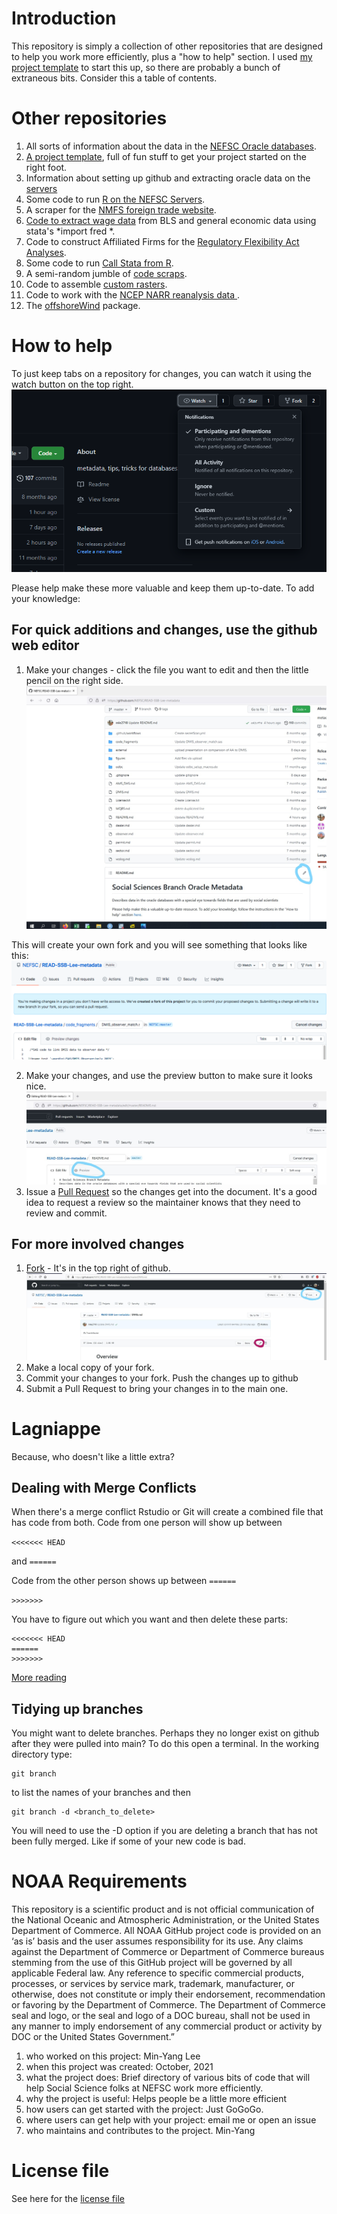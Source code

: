 # Introduction
This repository is simply a collection of other repositories that are designed to help you work more efficiently, plus a "how to help" section.  I used [my project template](https://github.com/NEFSC/READ-SSB-Lee-project-template) to start this up, so there are probably a bunch of extraneous bits.  Consider this a table of contents.

# Other repositories 
1. All sorts of information about the data in the [NEFSC Oracle databases](https://github.com/NEFSC/READ-SSB-Lee-metadata).
2. [A project template](https://github.com/NEFSC/READ-SSB-Lee-project-template), full of fun stuff to get your project started on the right foot.
4. Information about setting up github and extracting oracle data on the [servers](https://github.com/NEFSC/READ-SSB-LEE-On-the-servers)
5. Some code to run [R on the NEFSC Servers](https://github.com/NEFSC/READ-SSB-Lee-Ronthenetwork).  
6. A scraper for the  [NMFS foreign trade website](https://github.com/cameronspeir/NOAA-Foreign-Fishery-Trade-Data-API).  
7. [Code to extract wage data](https://github.com/NEFSC/READ-SSB-Lee-labor-and-wages) from BLS and general economic data using stata's *import fred *.  
8. Code to construct Affiliated Firms for the [Regulatory Flexibility Act Analyses](https://github.com/NEFSC/READ-SSB-Lee-RFAdataset).
9. Some code to run [Call Stata from R](https://github.com/NEFSC/READ-SSB-LEE-R_calling_stata).  
10. A semi-random jumble of [code scraps](https://github.com/NEFSC/READ-SSB-Lee_code_scraps).  
11. Code to assemble [custom rasters](https://github.com/NEFSC/READ-SSB-Lee-Raster_requests).  
12. Code to work with the [NCEP  NARR reanalysis data ](https://github.com/NEFSC/READ-SSB-Lee-reanalysis).  
13. The [offshoreWind](https://github.com/dcorvi/offshoreWind) package.



# How to help 

To just keep tabs on a repository for changes, you can watch it using the watch button on the top right. ![Here's a picture](/images/watch.png)

Please help make these more valuable and keep them up-to-date.  To add your knowledge:

## For quick additions and changes, use the github web editor
1.   Make your changes  - click the file you want to edit and then the little pencil on the right side. ![Here's a picture](/images/straight_edit.jpg)
   
   This will create your own fork and you will see something that looks like this:  ![Here's a picture](/images/auto_fork.png)
  
2.   Make your changes, and use the preview button to make sure it looks nice. ![Here's a picture](/images/editor_preview.jpg)
3.   Issue a [Pull Request](https://docs.github.com/en/github/collaborating-with-issues-and-pull-requests/creating-a-pull-request-from-a-fork) so the changes get into the document.  It's a good idea to request a review so the maintainer knows that they need to review and commit.

## For more involved changes
1.  [Fork](https://docs.github.com/en/github/getting-started-with-github/fork-a-repo) - It's in the top right of github.  ![Here's a picture](/images/fork_edit.jpg)
2.  Make a local copy of your fork.  
3.  Commit your changes to your fork.  Push the changes up to github
4.  Submit a Pull Request to bring your changes in to the main one.


# Lagniappe

Because, who doesn't like a little extra?

## Dealing with Merge Conflicts

When there's a merge conflict Rstudio or Git will create a combined file that has code from both. Code from one person will show up between 

`<<<<<<< HEAD`

and 
`======`

Code from the other person shows up between 
`======`


`>>>>>>>`

You have to figure out which you want and then delete these parts:
```
<<<<<<< HEAD
======
>>>>>>> 
```

[More reading](https://stackoverflow.com/questions/7901864/git-conflict-markers)

## Tidying up branches

You might want to delete branches. Perhaps they no longer exist on github after they were pulled into main?  To do this open a terminal. In the working directory type:
```
git branch
```
to list the names of your branches and then 
```
git branch -d <branch_to_delete>
```
You will need to use the -D option if you are deleting a branch that has not been fully merged. Like if some of your new code is  bad.


# NOAA Requirements
This repository is a scientific product and is not official communication of the National Oceanic and Atmospheric Administration, or the United States Department of Commerce. All NOAA GitHub project code is provided on an ‘as is’ basis and the user assumes responsibility for its use. Any claims against the Department of Commerce or Department of Commerce bureaus stemming from the use of this GitHub project will be governed by all applicable Federal law. Any reference to specific commercial products, processes, or services by service mark, trademark, manufacturer, or otherwise, does not constitute or imply their endorsement, recommendation or favoring by the Department of Commerce. The Department of Commerce seal and logo, or the seal and logo of a DOC bureau, shall not be used in any manner to imply endorsement of any commercial product or activity by DOC or the United States Government.”


1. who worked on this project:  Min-Yang Lee
1. when this project was created: October, 2021 
1. what the project does: Brief directory of various bits of code that will help Social Science folks at NEFSC work more efficiently.
1. why the project is useful:  Helps people be a little more efficient
1. how users can get started with the project: Just GoGoGo.
1. where users can get help with your project:  email me or open an issue
1. who maintains and contributes to the project. Min-Yang

# License file
See here for the [license file](License.txt)
